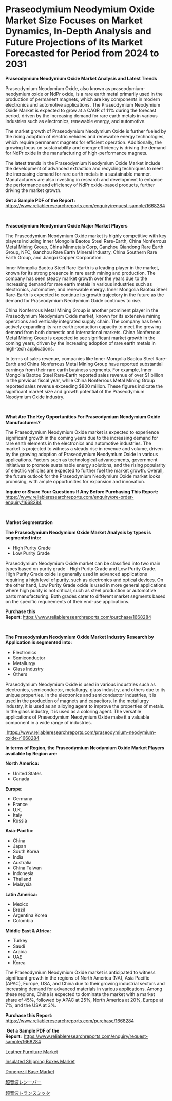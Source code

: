 <p><h1>Praseodymium Neodymium Oxide Market Size Focuses on Market Dynamics, In-Depth Analysis and Future Projections of its Market Forecasted for Period from 2024 to 2031</h1></p><p><strong>Praseodymium Neodymium Oxide Market Analysis and Latest Trends</strong></p>
<p><p>Praseodymium Neodymium Oxide, also known as praseodymium-neodymium oxide or NdPr oxide, is a rare earth metal primarily used in the production of permanent magnets, which are key components in modern electronics and automotive applications. The Praseodymium Neodymium Oxide Market is expected to grow at a CAGR of 11% during the forecast period, driven by the increasing demand for rare earth metals in various industries such as electronics, renewable energy, and automotive.</p><p>The market growth of Praseodymium Neodymium Oxide is further fueled by the rising adoption of electric vehicles and renewable energy technologies, which require permanent magnets for efficient operation. Additionally, the growing focus on sustainability and energy efficiency is driving the demand for NdPr oxide in the manufacturing of high-performance magnets.</p><p>The latest trends in the Praseodymium Neodymium Oxide Market include the development of advanced extraction and recycling techniques to meet the increasing demand for rare earth metals in a sustainable manner. Manufacturers are also investing in research and development to enhance the performance and efficiency of NdPr oxide-based products, further driving the market growth.</p></p>
<p><strong>Get a Sample PDF of the Report:&nbsp;</strong> <a href="https://www.reliableresearchreports.com/enquiry/request-sample/1668284">https://www.reliableresearchreports.com/enquiry/request-sample/1668284</a></p>
<p>&nbsp;</p>
<p><strong>Praseodymium Neodymium Oxide Major Market Players</strong></p>
<p><p>The Praseodymium Neodymium Oxide market is highly competitive with key players including Inner Mongolia Baotou Steel Rare-Earth, China Nonferrous Metal Mining Group, China Minmetals Corp, Ganzhou Qiandong Rare Earth Group, NFC, Ganzhou Rare Earth Mineral Industry, China Southern Rare Earth Group, and Jiangxi Copper Corporation.</p><p>Inner Mongolia Baotou Steel Rare-Earth is a leading player in the market, known for its strong presence in rare earth mining and production. The company has seen steady market growth over the years due to the increasing demand for rare earth metals in various industries such as electronics, automotive, and renewable energy. Inner Mongolia Baotou Steel Rare-Earth is expected to continue its growth trajectory in the future as the demand for Praseodymium Neodymium Oxide continues to rise.</p><p>China Nonferrous Metal Mining Group is another prominent player in the Praseodymium Neodymium Oxide market, known for its extensive mining operations and vertically integrated supply chain. The company has been actively expanding its rare earth production capacity to meet the growing demand from both domestic and international markets. China Nonferrous Metal Mining Group is expected to see significant market growth in the coming years, driven by the increasing adoption of rare earth metals in high-tech applications.</p><p>In terms of sales revenue, companies like Inner Mongolia Baotou Steel Rare-Earth and China Nonferrous Metal Mining Group have reported substantial earnings from their rare earth business segments. For example, Inner Mongolia Baotou Steel Rare-Earth reported sales revenue of over $1 billion in the previous fiscal year, while China Nonferrous Metal Mining Group reported sales revenue exceeding $800 million. These figures indicate the significant market size and growth potential of the Praseodymium Neodymium Oxide industry.</p></p>
<p>&nbsp;</p>
<p><strong>What Are The Key Opportunities For Praseodymium Neodymium Oxide Manufacturers?</strong></p>
<p><p>The Praseodymium Neodymium Oxide market is expected to experience significant growth in the coming years due to the increasing demand for rare earth elements in the electronics and automotive industries. The market is projected to witness a steady rise in revenue and volume, driven by the growing adoption of Praseodymium Neodymium Oxide in various applications. Factors such as technological advancements, government initiatives to promote sustainable energy solutions, and the rising popularity of electric vehicles are expected to further fuel the market growth. Overall, the future outlook for the Praseodymium Neodymium Oxide market looks promising, with ample opportunities for expansion and innovation.</p></p>
<p><strong>Inquire or Share Your Questions If Any Before Purchasing This Report:</strong> <a href="https://www.reliableresearchreports.com/enquiry/pre-order-enquiry/1668284">https://www.reliableresearchreports.com/enquiry/pre-order-enquiry/1668284</a></p>
<p>&nbsp;</p>
<p><strong>Market Segmentation</strong></p>
<p><strong>The Praseodymium Neodymium Oxide Market Analysis by types is segmented into:</strong></p>
<p><ul><li>High Purity Grade</li><li>Low Purity Grade</li></ul></p>
<p><p>Praseodymium Neodymium Oxide market can be classified into two main types based on purity grade - High Purity Grade and Low Purity Grade. High Purity Grade oxide is generally used in advanced applications requiring a high level of purity, such as electronics and optical devices. On the other hand, Low Purity Grade oxide is used in more general applications where high purity is not critical, such as steel production or automotive parts manufacturing. Both grades cater to different market segments based on the specific requirements of their end-use applications.</p></p>
<p><strong>Purchase this Report:&nbsp;</strong><a href="https://www.reliableresearchreports.com/purchase/1668284">https://www.reliableresearchreports.com/purchase/1668284</a></p>
<p>&nbsp;</p>
<p><strong>The Praseodymium Neodymium Oxide Market Industry Research by Application is segmented into:</strong></p>
<p><ul><li>Electronics</li><li>Semiconductor</li><li>Metallurgy</li><li>Glass Industry</li><li>Others</li></ul></p>
<p><p>Praseodymium Neodymium Oxide is used in various industries such as electronics, semiconductor, metallurgy, glass industry, and others due to its unique properties. In the electronics and semiconductor industries, it is used in the production of magnets and capacitors. In the metallurgy industry, it is used as an alloying agent to improve the properties of metals. In the glass industry, it is used as a coloring agent. The versatile applications of Praseodymium Neodymium Oxide make it a valuable component in a wide range of industries.</p></p>
<p><a href="https://www.reliableresearchreports.com/praseodymium-neodymium-oxide-r1668284">&nbsp;https://www.reliableresearchreports.com/praseodymium-neodymium-oxide-r1668284</a></p>
<p><strong>In terms of Region, the Praseodymium Neodymium Oxide Market Players available by Region are:</strong></p>
<p>
    <p> <strong> North America: </strong>
        <ul>
            <li>United States</li>
            <li>Canada</li>
        </ul>
        </p> 
    <p> <strong> Europe: </strong>
        <ul>
            <li>Germany</li>
            <li>France</li>
            <li>U.K.</li>
            <li>Italy</li>
            <li>Russia</li>
        </ul>
        </p> 
    <p> <strong> Asia-Pacific: </strong>
        <ul>
            <li>China</li>
            <li>Japan</li>
            <li>South Korea</li>
            <li>India</li>
            <li>Australia</li>
            <li>China Taiwan</li>
            <li>Indonesia</li>
            <li>Thailand</li>
            <li>Malaysia</li>
        </ul>
        </p> 
    <p> <strong> Latin America: </strong>
        <ul>
            <li>Mexico</li>
            <li>Brazil</li>
            <li>Argentina Korea</li>
            <li>Colombia</li>
        </ul>
        </p> 
    <p> <strong> Middle East & Africa: </strong>
        <ul>
            <li>Turkey</li>
            <li>Saudi</li>
            <li>Arabia</li>
            <li>UAE</li>
            <li>Korea</li>
        </ul>
    </p>
    </p>
<p><p>The Praseodymium Neodymium Oxide market is anticipated to witness significant growth in the regions of North America (NA), Asia Pacific (APAC), Europe, USA, and China due to their growing industrial sectors and increasing demand for advanced materials in various applications. Among these regions, China is expected to dominate the market with a market share of 45%, followed by APAC at 25%, North America at 20%, Europe at 7%, and the USA at 3%.</p></p>
<p><strong>Purchase this Report: </strong><a href="https://www.reliableresearchreports.com/purchase/1668284">https://www.reliableresearchreports.com/purchase/1668284</a></p>
<p>&nbsp;<strong>Get a Sample PDF of the Report:&nbsp;&nbsp;</strong><a href="https://www.reliableresearchreports.com/enquiry/request-sample/1668284">https://www.reliableresearchreports.com/enquiry/request-sample/1668284</a></p>
<p><strong></strong></p>
<p><p><a href="https://github.com/Glendatilghmankmgz0rbhwpy/Market-Research-Report-List-2/blob/main/leather-furniture-market.md">Leather Furniture Market</a></p><p><a href="https://github.com/dx0328/Market-Research-Report-List-2/blob/main/insulated-shipping-boxes-market.md">Insulated Shipping Boxes Market</a></p><p><a href="https://www.linkedin.com/pulse/donepezil-base-market-research-report-its-history-forecast-2024-emgbf">Donepezil Base Market</a></p><p><a href="https://github.com/EmoryYundt1935/Market-Research-Report-List-1/blob/main/518289453513.md">超音波レシーバー</a></p><p><a href="https://github.com/mcbeesbxa270/Market-Research-Report-List-2/blob/main/515325853512.md">超音波トランスミッタ</a></p></p>